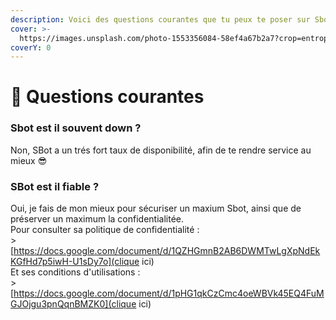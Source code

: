```yaml
---
description: Voici des questions courantes que tu peux te poser sur Sbot
cover: >-
  https://images.unsplash.com/photo-1553356084-58ef4a67b2a7?crop=entropy&cs=srgb&fm=jpg&ixid=M3wxOTcwMjR8MHwxfHNlYXJjaHwyfHxjb2xvcnxlbnwwfHx8fDE2ODM4MjU3OTZ8MA&ixlib=rb-4.0.3&q=85
coverY: 0
---
```


# 💁 Questions courantes

### Sbot est il souvent down ?

Non, SBot a un trés fort taux de disponibilité, afin de te rendre service au mieux 😎

### SBot est il fiable ?

Oui, je fais de mon mieux pour sécuriser un maxium Sbot, ainsi que de préserver un maximum la confidentialitée.\
Pour consulter sa politique de confidentialité :\
\> [https://docs.google.com/document/d/1QZHGmnB2AB6DWMTwLgXpNdEkKGfHd7p5iwH-U1sDy7o](clique ici)\
Et ses conditions d'utilisations : \
\> [https://docs.google.com/document/d/1pHG1qkCzCmc4oeWBVk45EQ4FuMGJOjgu3pnQqnBMZK0](clique ici)

